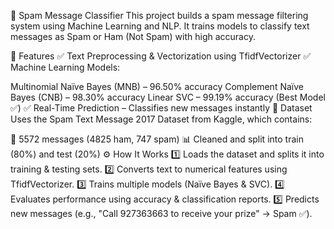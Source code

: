 📩 Spam Message Classifier
This project builds a spam message filtering system using Machine Learning and NLP. It trains models to classify text messages as Spam or Ham (Not Spam) with high accuracy.

🚀 Features
✅ Text Preprocessing & Vectorization using TfidfVectorizer
✅ Machine Learning Models:

Multinomial Naïve Bayes (MNB) – 96.50% accuracy
Complement Naïve Bayes (CNB) – 98.30% accuracy
Linear SVC – 99.19% accuracy (Best Model ✅)
✅ Real-Time Prediction – Classifies new messages instantly
📂 Dataset
Uses the Spam Text Message 2017 Dataset from Kaggle, which contains:

📩 5572 messages (4825 ham, 747 spam)
📊 Cleaned and split into train (80%) and test (20%)
⚙️ How It Works
1️⃣ Loads the dataset and splits it into training & testing sets.
2️⃣ Converts text to numerical features using TfidfVectorizer.
3️⃣ Trains multiple models (Naïve Bayes & SVC).
4️⃣ Evaluates performance using accuracy & classification reports.
5️⃣ Predicts new messages (e.g., "Call 927363663 to receive your prize" → Spam ✅).



